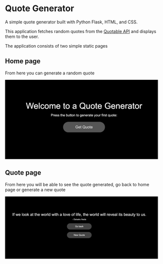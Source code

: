# Quote Generator

A simple quote generator built with Python Flask, HTML, and CSS.

This application fetches random quotes from the [Quotable API](https://api.quotable.io/random) and displays them to the user.

The application consists of two simple static pages

## Home page
From here you can generate a random quote

![Home Page](/screenshots/home_page.png)

## Quote page
From here you will be able to see the quote generated, go back to home page or generate a new quote

![Quote Page](/screenshots/quotes.png)


